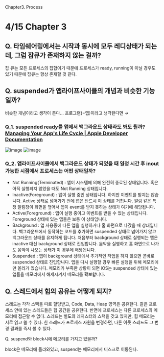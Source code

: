 Chapter3. Process

# 4/15 Chapter 3

## Q. 타임쉐어링에서는 시작과 동시에 모두 레디상태가 되는데, 그럼 잡큐가 존재하지 않는 걸까?

잡 큐는 모든 프로세스의 집합이기 때문에 프로세스가 ready, running이 아닐 경우도 있기 때문에 잡큐는 항상 존재할 것 같다.

## Q. suspended가 앱라이프사이클의 개념과 비슷한 기능일까?

비슷한 개념이라고 생각이 든다... 프로그램(=앱)이라고 생각한다면 →

### Q_1. suspended ready를 앱에서 백그라운드 상태라도 봐도 될까?[Managing Your App's Life Cycle | Apple Developer Documentation](https://developer.apple.com/documentation/uikit/app_and_environment/managing_your_app_s_life_cycle)
![image](https://user-images.githubusercontent.com/72993238/163523780-40248737-7a97-46b4-8ff0-66ae3a9c6901.png)
![image](https://user-images.githubusercontent.com/72993238/163523787-02e0c6c0-4045-4095-861a-dfe05e1ebc3a.png)

### Q_2. 앱라이프사이클에서 백그라운드 상태가 되었을 때 일정 시간 후 inout 가능한 시점에서 프로세스는 어떤 상태일까?

- Not Running(Terminated) : 앱이 시스템에 의해 완전히 종료된 상태입니다. 혹은 아직 실행되지 않았을 때도 Not Running 상태입니다.
- Inactive(Foreground) : 앱이 실행 중인 상태입니다. 하지만 이벤트를 받지는 않습니다. Active 상태로 넘어가기 전에 앱은 반드시 이 상태를 거칩니다. 알림 같은 특정 알림창이 화면을 덮어서 앱이 event를 받지 못하는 상태가 여기에 해당됩니다.
- Active(Foreground) : 앱이 실행 중이고 이벤트를 받을 수 있는 상태입니다. Foreground 상태에 있는 앱들은 보통 이 상태입니다.
- Background : 앱 사용중에 다른 앱을 실행하거나 홈 화면으로 나갔을 때 상태입니다. 백그라운드에서 동작하는 코드를 추가하면 suspended 상태로 넘어가지 않고 백그라운드 상태를 유지하게 됩니다. 처음부터 background 상태로 실행되는 앱은 inactive 대신 background 상태로 진입합니다. 음악을 실행하고 홈 화면으로 나가도 음악이 나오는 상태가 이 경우에 해당됩니다.
- Suspended : 앱이 background 상태에서 추가적인 작업을 하지 않으면 곧바로 suspended 상태로 진입합니다. 앱을 다시 실행할 경우 빠른 실행을 위해 메모리에만 올라가 있습니다. 메모리가 부족한 상황이 되면 iOS는 suspended 상태에 있는 앱들을 메모리에서 해제시켜서 메모리를 확보합니다.

## Q. 스레드에서 힙의 공유는 어떻게 되지?

스레드는 각각 스택을 따로 할당받고, Code, Data, Heap 영역은 공유한다. 같은 프로세스 안에 있는 스레드들은 힙 공간을 공유한다. 반면에 프로세스는 다른 프로세스의 메모리에 접근할 수 없다. 스레드는 별도의 레지스터와 스택을 갖고 있지만, 힙 메모리는 서로 읽고 쓸 수 있다. 한 스레드가 프로세스 자원을 변경하면, 다른 이웃 스레드도 그 변경 결과를 즉시 볼 수 있다.

Q. suspend와 block시에 메모리를 가지고 있을까?

block은 메모리에 올라와있고, suspend는 메모리에서 디스크로 이동된다.
